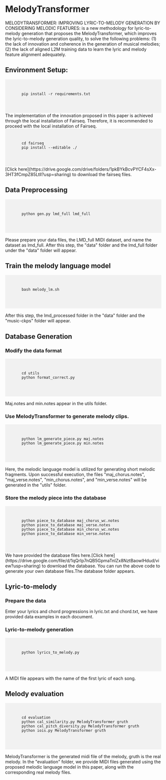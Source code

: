 # MelodyTransformer
MELODYTRANSFORMER: IMPROVING LYRIC-TO-MELODY GENERATION BY CONSIDERING MELODIC FEATURES: is a new methodology for lyric-to-melody generation that proposes the MelodyTransformer, which improves the lyric-to-melody generation quality, to solve the following problems: (1) the lack of innovation and coherence in the generation of musical melodies; (2) the lack of aligned L2M training data to learn the lyric and melody feature alignment adequately.

## Environment Setup:
<div style="background-color: #f1f1f1; padding: 10px; font-size: 1em;">
  <pre>
    <code>
      pip install -r requirements.txt
    </code>
  </pre>
</div>
The implementation of the innovation proposed in this paper is achieved through the local installation of Fairseq. Therefore, it is recommended to proceed with the local installation of Fairseq.
<div style="background-color: #f1f1f1; padding: 10px; font-size: 1em;">
  <pre>
    <code>
      cd fairseq
      pip install --editable ./
    </code>
  </pre>
</div>
[Click here](https://drive.google.com/drive/folders/1pkBYkBcvPYCF4sXx-3HT3fCmpZ85Ltll?usp=sharing) to download the fairseq files.

## Data Preprocessing
<div style="background-color: #f1f1f1; padding: 10px; font-size: 1em;">
  <pre>
    <code>
      python gen.py lmd_full lmd_full
    </code>
  </pre>
</div>

Please prepare your data files, the LMD_full MIDI dataset, and name the dataset as lmd_full. After this step, the "data" folder and the lmd_full folder under the "data" folder will appear.

## Train the melody language model
<div style="background-color: #f1f1f1; padding: 10px; font-size: 1em;">
  <pre>
    <code>
      bash melody_lm.sh
    </code>
  </pre>
</div>

After this step, the lmd_processed folder in the "data" folder and the "music-ckps" folder will appear.

## Database Generation

### Modify the data format
<div style="background-color: #f1f1f1; padding: 10px; font-size: 1em;">
  <pre>
    <code>
      cd utils
      python format_correct.py 
    </code>
  </pre>
</div>

Maj.notes and min.notes appear in the utils folder.

### Use MelodyTransformer to generate melody clips.
<div style="background-color: #f1f1f1; padding: 10px; font-size: 1em;">
  <pre>
    <code>
      python lm_generate_piece.py maj.notes
      python lm_generate_piece.py min.notes
    </code>
  </pre>
</div>

Here, the melodic language model is utilized for generating short melodic fragments. Upon successful execution, the files "maj_chorus.notes", "maj_verse.notes", "min_chorus.notes", and "min_verse.notes" will be generated in the "utils" folder.

### Store the melody piece into the database
<div style="background-color: #f1f1f1; padding: 10px; font-size: 1em;">
  <pre>
    <code>
      python piece_to_database maj_chorus_wc.notes
      python piece_to_database maj_verse.notes
      python piece_to_database min_chorus_wc.notes
      python piece_to_database min_verse.notes
    </code>
  </pre>
</div>
We have provided the database files here.[Click here](https://drive.google.com/file/d/1qQrIp7nQB5GpmaTnIZx8NztBaowlHdud/view?usp=sharing) to download the database. You can run the above code to generate your own database files.The database folder appears. 

## Lyric-to-melody

### Prepare the data
Enter your lyrics and chord progressions in lyric.txt and chord.txt, we have provided data examples in each document.

### Lyric-to-melody generation
<div style="background-color: #f1f1f1; padding: 10px; font-size: 1em;">
  <pre>
    <code>
      python lyrics_to_melody.py
    </code>
  </pre>
</div>

A MIDI file appears with the name of the first lyric of each song.

## Melody evaluation
<div style="background-color: #f1f1f1; padding: 10px; font-size: 1em;">
  <pre>
    <code>
      cd evaluation
      python cal_similarity.py MelodyTransformer gruth 
      python cal_pitch_diversity.py MelodyTransformer gruth
      python iois.py MelodyTransformer gruth
    </code>
  </pre>
</div>


MelodyTransformer is the generated midi file of the melody, gruth is the real melody.
In the "evaluation" folder, we provide MIDI files generated using the proposed melodic language model in this paper, along with the corresponding real melody files.

